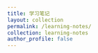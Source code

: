 ```yaml
---
title: 学习笔记
layout: collection
permalink: /learning-notes/
collection: learning-notes
author_profile: false
---
```

